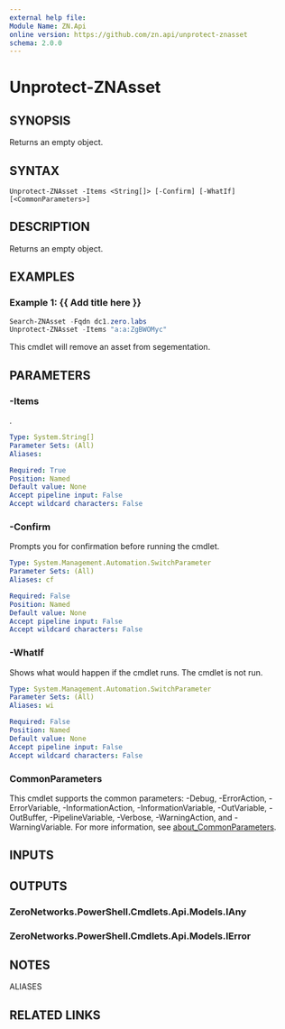 ```yaml
---
external help file:
Module Name: ZN.Api
online version: https://github.com/zn.api/unprotect-znasset
schema: 2.0.0
---
```


# Unprotect-ZNAsset

## SYNOPSIS
Returns an empty object.

## SYNTAX

```
Unprotect-ZNAsset -Items <String[]> [-Confirm] [-WhatIf] [<CommonParameters>]
```

## DESCRIPTION
Returns an empty object.

## EXAMPLES

### Example 1: {{ Add title here }}
```powershell
Search-ZNAsset -Fqdn dc1.zero.labs
Unprotect-ZNAsset -Items "a:a:ZgBWOMyc"
```

This cmdlet will remove an asset from segementation.

## PARAMETERS

### -Items
.

```yaml
Type: System.String[]
Parameter Sets: (All)
Aliases:

Required: True
Position: Named
Default value: None
Accept pipeline input: False
Accept wildcard characters: False
```

### -Confirm
Prompts you for confirmation before running the cmdlet.

```yaml
Type: System.Management.Automation.SwitchParameter
Parameter Sets: (All)
Aliases: cf

Required: False
Position: Named
Default value: None
Accept pipeline input: False
Accept wildcard characters: False
```

### -WhatIf
Shows what would happen if the cmdlet runs.
The cmdlet is not run.

```yaml
Type: System.Management.Automation.SwitchParameter
Parameter Sets: (All)
Aliases: wi

Required: False
Position: Named
Default value: None
Accept pipeline input: False
Accept wildcard characters: False
```

### CommonParameters
This cmdlet supports the common parameters: -Debug, -ErrorAction, -ErrorVariable, -InformationAction, -InformationVariable, -OutVariable, -OutBuffer, -PipelineVariable, -Verbose, -WarningAction, and -WarningVariable. For more information, see [about_CommonParameters](http://go.microsoft.com/fwlink/?LinkID=113216).

## INPUTS

## OUTPUTS

### ZeroNetworks.PowerShell.Cmdlets.Api.Models.IAny

### ZeroNetworks.PowerShell.Cmdlets.Api.Models.IError

## NOTES

ALIASES

## RELATED LINKS

